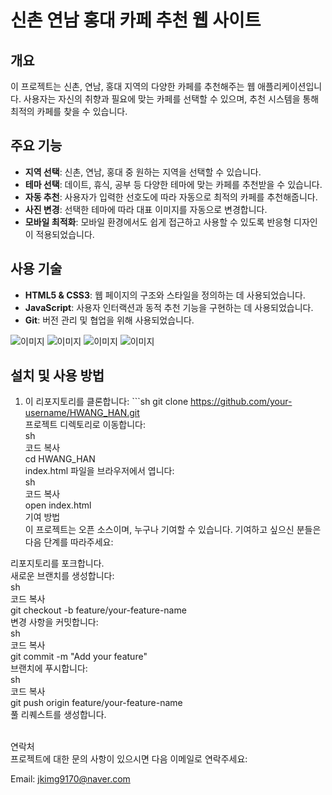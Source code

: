 # 신촌 연남 홍대 카페 추천 웹 사이트

## 개요
이 프로젝트는 신촌, 연남, 홍대 지역의 다양한 카페를 추천해주는 웹 애플리케이션입니다. 사용자는 자신의 취향과 필요에 맞는 카페를 선택할 수 있으며, 추천 시스템을 통해 최적의 카페를 찾을 수 있습니다.

## 주요 기능
- **지역 선택**: 신촌, 연남, 홍대 중 원하는 지역을 선택할 수 있습니다.
- **테마 선택**: 데이트, 휴식, 공부 등 다양한 테마에 맞는 카페를 추천받을 수 있습니다.
- **자동 추천**: 사용자가 입력한 선호도에 따라 자동으로 최적의 카페를 추천해줍니다.
- **사진 변경**: 선택한 테마에 따라 대표 이미지를 자동으로 변경합니다.
- **모바일 최적화**: 모바일 환경에서도 쉽게 접근하고 사용할 수 있도록 반응형 디자인이 적용되었습니다.

## 사용 기술
- **HTML5 & CSS3**: 웹 페이지의 구조와 스타일을 정의하는 데 사용되었습니다.
- **JavaScript**: 사용자 인터랙션과 동적 추천 기능을 구현하는 데 사용되었습니다.
- **Git**: 버전 관리 및 협업을 위해 사용되었습니다.

![이미지](/index.png)
![이미지](/re_img/002.png)
![이미지](/re_img/003.png)
![이미지](/re_img/004.png)

## 설치 및 사용 방법

1. 이 리포지토리를 클론합니다: ```sh git clone https://github.com/your-username/HWANG_HAN.git 
<br>프로젝트 디렉토리로 이동합니다:<br>
sh<br>
코드 복사<br>
cd HWANG_HAN<br>
index.html 파일을 브라우저에서 엽니다:<br>
sh<br>
코드 복사<br>
open index.html<br>
기여 방법<br>
이 프로젝트는 오픈 소스이며, 누구나 기여할 수 있습니다. 기여하고 싶으신 분들은 다음 단계를 따라주세요:<br>

리포지토리를 포크합니다.<br>
새로운 브랜치를 생성합니다:<br>
sh<br>
코드 복사<br>
git checkout -b feature/your-feature-name<br>
변경 사항을 커밋합니다:<br>
sh<br>
코드 복사<br>
git commit -m "Add your feature"<br>
브랜치에 푸시합니다:<br>
sh<br>
코드 복사<br>
git push origin feature/your-feature-name<br>
풀 리퀘스트를 생성합니다.<br><br>

연락처<br>
프로젝트에 대한 문의 사항이 있으시면 다음 이메일로 연락주세요:<br>

Email: jkimg9170@naver.com<br>